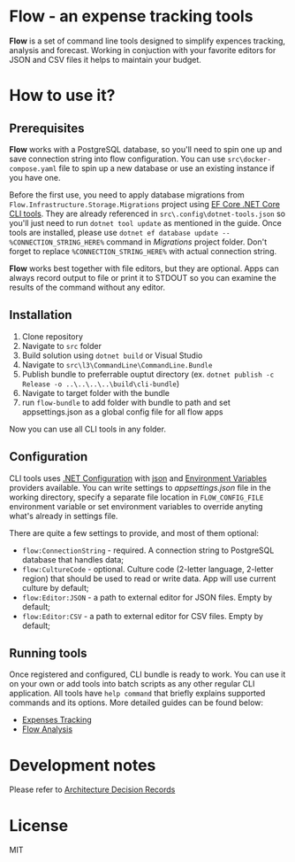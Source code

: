 # Flow - an expense tracking tools
__Flow__ is a set of command line tools designed to simplify expences tracking, analysis and forecast. Working in conjuction with your favorite editors for JSON and CSV files it helps to maintain your budget.

# How to use it?
## Prerequisites
__Flow__  works with a PostgreSQL database, so you'll need to spin one up and save connection string into flow configuration. You can use `src\docker-compose.yaml` file to spin up a new database or use an existing instance if you have one.

Before the first use, you need to apply database migrations from `Flow.Infrastructure.Storage.Migrations` project using [EF Core .NET Core CLI tools](https://docs.microsoft.com/en-us/ef/core/get-started/overview/install#get-the-net-core-cli-tools). They are already referenced in `src\.config\dotnet-tools.json` so you'll just need to run `dotnet tool update` as mentioned in the guide.
Once tools are installed, please use `dotnet ef database update -- %CONNECTION_STRING_HERE%` command in _Migrations_ project folder. Don't forget to replace `%CONNECTION_STRING_HERE%` with actual connection string.

__Flow__ works best together with file editors, but they are optional. Apps can always record output to file or print it to STDOUT so you can examine the results of the command without any editor.

## Installation
1. Clone repository
2. Navigate to `src` folder
3. Build solution using `dotnet build` or Visual Studio
4. Navigate to `src\l3\CommandLine\CommandLine.Bundle`
5. Publish bundle to preferrable ouptut directory (ex. `dotnet publish -c Release -o ..\..\..\..\build\cli-bundle`)
6. Navigate to target folder with the bundle
7. run `flow-bundle` to add folder with bundle to path and set appsettings.json as a global config file for all flow apps

Now you can use all CLI tools in any folder.

## Configuration
CLI tools uses [.NET Configuration](https://docs.microsoft.com/en-us/dotnet/core/extensions/configuration) with [json](https://docs.microsoft.com/en-us/dotnet/core/extensions/configuration-providers#json-configuration-provider) and [Environment Variables](https://docs.microsoft.com/en-us/dotnet/core/extensions/configuration-providers#environment-variable-configuration-provider) providers available. 
You can write settings to _appsettings.json_ file in the working directory, specify a separate file location in `FLOW_CONFIG_FILE` environment variable or set environment variables to override anyting what's already in settings file.

There are quite a few settings to provide, and most of them optional:
* `flow:ConnectionString` - required. A connection string to PostgreSQL database that handles data;
* `flow:CultureCode` - optional. Culture code (2-letter language, 2-letter region) that should be used to read or write data. App will use current culture by default;
* `flow:Editor:JSON` - a path to external editor for JSON files. Empty by default;
* `flow:Editor:CSV` - a path to external editor for CSV files. Empty by default;

## Running tools
Once registered and configured, CLI bundle is ready to work. You can use it on  your own or add tools into batch scripts as any other regular CLI application.
All tools have `help command` that briefly explains supported commands and its options. More detailed guides can be found below:
* [Expenses Tracking](docs/expenses_tracking.md)
* [Flow Analysis](docs/flow_analysis.md)


# Development notes
Please refer to [Architecture Decision Records](docs/adr/)

# License
MIT
 

